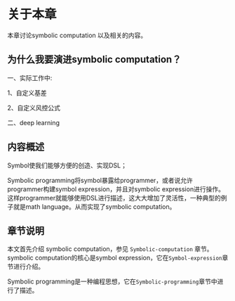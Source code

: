 # 关于本章

本章讨论symbolic computation 以及相关的内容。

## 为什么我要演进symbolic computation？

一、实际工作中:

1、自定义基差

2、自定义风控公式

二、deep learning



## 内容概述

Symbol使我们能够方便的创造、实现DSL；

Symbolic programming将symbol暴露给programmer，或者说允许programmer构建symbol expression，并且对symbolic expression进行操作。这样programmer就能够使用DSL进行描述，这大大增加了灵活性，一种典型的例子就是math language。从而实现了symbolic computation。

## 章节说明

本文首先介绍 symbolic computation，参见 `Symbolic-computation` 章节。symbolic computation的核心是symbol expression，它在`Symbol-expression`章节进行介绍。

Symbolic programming是一种编程思想，它在`Symbolic-programming`章节中进行了描述。







